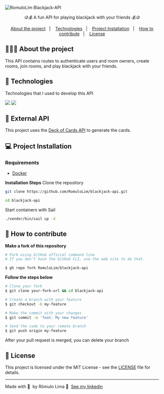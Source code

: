 ![RomuloLim Blackjack-API](https://preview.dragon-code.pro/Romulo-lima/Blackjack-API.svg?brand=laravel&season=disabled&mode=auto)

<p align="center">🪙💰 A fun API for playing blackjack with your friends 💰🪙</p>

<p align="center">
  <a href="#%EF%B8%8F-about-the-project">About the project</a>&nbsp;&nbsp;&nbsp;|&nbsp;&nbsp;&nbsp;
  <a href="#-technologies">Technologies</a>&nbsp;&nbsp;&nbsp;|&nbsp;&nbsp;&nbsp;
  <a href="#-getting-started">Project Installation</a>&nbsp;&nbsp;&nbsp;|&nbsp;&nbsp;&nbsp;
  <a href="#-how-to-contribute">How to contribute</a>&nbsp;&nbsp;&nbsp;|&nbsp;&nbsp;&nbsp;
  <a href="#-license">License</a>
</p>

## 💇🏻‍♂️ About the project

This API contains routes to authenticate users and room owners, create rooms, join rooms, and play blackjack with your friends.

## 🚀 Technologies

Technologies that I used to develop this API

<img src="https://img.shields.io/badge/laravel-FF2D20?style=for-the-badge&logo=laravel&logoColor=fff&labelColor=FF2D20" />
<img src="https://img.shields.io/badge/postgres-0064a5?style=for-the-badge&logo=postgresql&logoColor=fff&labelColor=0064a5" />

## 📖 External API
This project uses the [Deck of Cards API](https://deckofcardsapi.com/) to generate the cards.

## 💻 Project Installation

### Requirements

- [Docker](https://www.docker.com/)

**Installation Steps**
Clone the repository
```sh
git clone https://github.com/RomuloLim/blackjack-api.git
```

```sh
cd blackjack-api
```

Start containers with Sail
```sh
./vendor/bin/sail up -d
```

[//]: # (Install dependencies and perform project)

[//]: # (```sh)

[//]: # (./vendor/bin/sail composer install)

[//]: # (./vendor/bin/sail artisan key:generate)

[//]: # (./vendor/bin/sail artisan migrate)

[//]: # (./vendor/bin/sail artisan db:seed)

[//]: # (```)

## 🤔 How to contribute

**Make a fork of this repository**

```bash
# Fork using GitHub official command line
# If you don't have the GitHub CLI, use the web site to do that.

$ gh repo fork RomuloLim/blackjack-api
```

**Follow the steps below**

```bash
# Clone your fork
$ git clone your-fork-url && cd blackjack-api

# Create a branch with your feature
$ git checkout -b my-feature

# Make the commit with your changes
$ git commit -m 'feat: My new feature'

# Send the code to your remote branch
$ git push origin my-feature
```

After your pull request is merged, you can delete your branch

## 📝 License

This project is licensed under the MIT License - see the [LICENSE](LICENSE) file for details.

---

Made with 💜 &nbsp;by Rômulo Lima 👋 &nbsp;[See my linkedin](https://www.linkedin.com/in/romulolim/)
